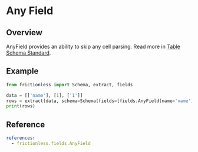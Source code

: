 # Any Field

## Overview

AnyField provides an ability to skip any cell parsing. Read more in [Table Schema Standard](https://specs.frictionlessdata.io/table-schema/#any).

## Example

```python script tabs=Python
from frictionless import Schema, extract, fields

data = [['name'], [1], ['1']]
rows = extract(data, schema=Schema(fields=[fields.AnyField(name='name')]))
print(rows)
```

## Reference

```yaml reference
references:
  - frictionless.fields.AnyField
```
